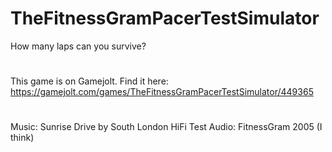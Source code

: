 # TheFitnessGramPacerTestSimulator
How many laps can you survive?
#
This game is on Gamejolt. Find it here: https://gamejolt.com/games/TheFitnessGramPacerTestSimulator/449365
#
Music: Sunrise Drive by South London HiFi
Test Audio: FitnessGram 2005 (I think)
